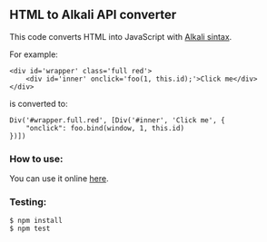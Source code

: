 
## HTML to Alkali API converter

This code converts HTML into JavaScript with [Alkali sintax](https://github.com/kriszyp/alkali).

For example:

	<div id='wrapper' class='full red'>
	    <div id='inner' onclick='foo(1, this.id);'>Click me</div>
	</div>

is converted to:

	Div('#wrapper.full.red', [Div('#inner', 'Click me', {
	    "onclick": foo.bind(window, 1, this.id)
	})])

### How to use:

You can use it online [here](https://sergiocrisostomo.github.io/html-to-alkali/).

### Testing:

	$ npm install
	$ npm test
